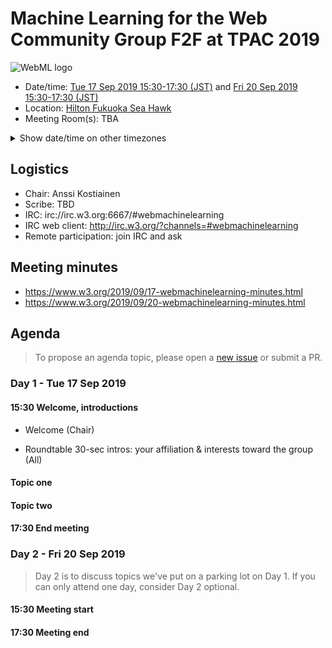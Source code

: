 # Machine Learning for the Web Community Group F2F at TPAC 2019

![WebML logo][logo]

* Date/time: [Tue 17 Sep 2019 15:30-17:30 (JST)](https://www.w3.org/2019/09/TPAC/schedule.html#cgs-tue) and [Fri 20 Sep 2019 15:30-17:30 (JST)](https://www.w3.org/2019/09/TPAC/schedule.html#cgs-fri)
* Location: [Hilton Fukuoka Sea Hawk](https://www.w3.org/2019/09/TPAC/venue.html)
* Meeting Room(s): TBA

<details>
<summary>Show date/time on other timezones</summary> 
<table>
  <tr><td> San Francisco (U.S.A. - California) <td> <b>Mon/Thu, 16/19 September 2019</b> <td> 23:30 pm PDT <td> UTC-7 hours
<tr><td> Boston (U.S.A. - Massachusetts) <td> Tue/Fri, 17/20 September 2019 <td> 02:30 am EDT <td> UTC-4 hours
<tr><td> London (United Kingdom - England) <td> Tue/Fri, 17/20 September 2019 <td> 07:30 am BST <td> UTC+1 hours
<tr><td> Berlin (Germany) <td> Tue/Fri, 17/20 September 2019 <td> 08:30 am CEST <td> UTC+2 hours
<tr><td> Helsinki (Finland) <td> Tue/Fri, 17/20 September 2019 <td> 09:30 am EEST <td> UTC+3 hours
<tr><td> Shanghai (China) <td> Tue/Fri, 17/20 September 2019 <td> 14:30 pm CST <td> UTC+8 hours
<tr><td> Tokyo (Japan) <td> Tue/Fri, 17/20 September 2019 <td> 15:30 JST <td> UTC+9 hours
<tr><td> Corresponding UTC (GMT) <td> Tue/Fri, 17/20 September 2019 <td colspan=2> 06:30 UTC
</table>
</details>

## Logistics

* Chair: Anssi Kostiainen
* Scribe: TBD
* IRC: irc://irc.w3.org:6667/#webmachinelearning
* IRC web client: http://irc.w3.org/?channels=#webmachinelearning
* Remote participation: join IRC and ask

## Meeting minutes

* https://www.w3.org/2019/09/17-webmachinelearning-minutes.html
* https://www.w3.org/2019/09/20-webmachinelearning-minutes.html

## Agenda

>To propose an agenda topic, please open a [new issue](https://github.com/webmachinelearning/meetings/issues/new) or submit a PR.

### Day 1 - Tue 17 Sep 2019

#### 15:30 Welcome, introductions

* Welcome (Chair)

* Roundtable 30-sec intros: your affiliation & interests toward the group (All)

#### Topic one

#### Topic two

#### 17:30 End meeting

### Day 2 - Fri 20 Sep 2019

>Day 2 is to discuss topics we've put on a parking lot on Day 1. If you can only attend one day, consider Day 2 optional.

#### 15:30 Meeting start

#### 17:30 Meeting end

[logo]: https://avatars3.githubusercontent.com/u/42399997?s=100 "WebML Logo, CC0 Creative Commons"
